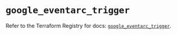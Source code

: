 # `google_eventarc_trigger`

Refer to the Terraform Registry for docs: [`google_eventarc_trigger`](https://registry.terraform.io/providers/hashicorp/google/6.37.0/docs/resources/eventarc_trigger).
